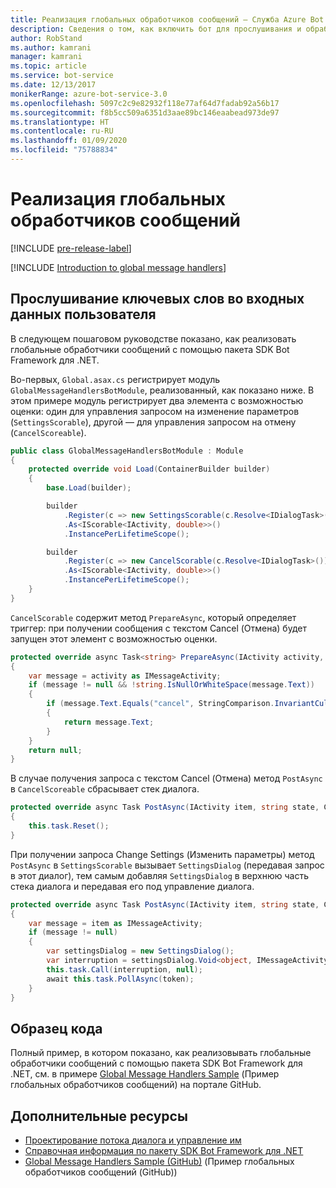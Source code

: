 ```yaml
---
title: Реализация глобальных обработчиков сообщений — Служба Azure Bot
description: Сведения о том, как включить бот для прослушивания и обработки введенных пользователем данных, содержащих определенные ключевые слова, с помощью пакета SDK Bot Framework для .NET.
author: RobStand
ms.author: kamrani
manager: kamrani
ms.topic: article
ms.service: bot-service
ms.date: 12/13/2017
monikerRange: azure-bot-service-3.0
ms.openlocfilehash: 5097c2c9e82932f118e77af64d7fadab92a56b17
ms.sourcegitcommit: f8b5cc509a6351d3aae89bc146eaabead973de97
ms.translationtype: HT
ms.contentlocale: ru-RU
ms.lasthandoff: 01/09/2020
ms.locfileid: "75788834"
---
```

# <a name="implement-global-message-handlers"></a>Реализация глобальных обработчиков сообщений

[!INCLUDE [pre-release-label](../includes/pre-release-label-v3.md)]

[!INCLUDE [Introduction to global message handlers](../includes/snippet-global-handlers-intro.md)]

## <a name="listen-for-keywords-in-user-input"></a>Прослушивание ключевых слов во входных данных пользователя

В следующем пошаговом руководстве показано, как реализовать глобальные обработчики сообщений с помощью пакета SDK Bot Framework для .NET.

Во-первых, `Global.asax.cs` регистрирует модуль `GlobalMessageHandlersBotModule`, реализованный, как показано ниже. В этом примере модуль регистрирует два элемента с возможностью оценки: один для управления запросом на изменение параметров (`SettingsScorable`), другой — для управления запросом на отмену (`CancelScoreable`).

```cs
public class GlobalMessageHandlersBotModule : Module
{
    protected override void Load(ContainerBuilder builder)
    {
        base.Load(builder);

        builder
            .Register(c => new SettingsScorable(c.Resolve<IDialogTask>()))
            .As<IScorable<IActivity, double>>()
            .InstancePerLifetimeScope();

        builder
            .Register(c => new CancelScorable(c.Resolve<IDialogTask>()))
            .As<IScorable<IActivity, double>>()
            .InstancePerLifetimeScope();
    }
}
```

`CancelScorable` содержит метод `PrepareAsync`, который определяет триггер: при получении сообщения с текстом Cancel (Отмена) будет запущен этот элемент с возможностью оценки.

```cs
protected override async Task<string> PrepareAsync(IActivity activity, CancellationToken token)
{
    var message = activity as IMessageActivity;
    if (message != null && !string.IsNullOrWhiteSpace(message.Text))
    {
        if (message.Text.Equals("cancel", StringComparison.InvariantCultureIgnoreCase))
        {
            return message.Text;
        }
    }
    return null;
}
```

В случае получения запроса с текстом Cancel (Отмена) метод `PostAsync` в `CancelScoreable` сбрасывает стек диалога. 

```cs
protected override async Task PostAsync(IActivity item, string state, CancellationToken token)
{
    this.task.Reset();
}
```

При получении запроса Change Settings (Изменить параметры) метод `PostAsync` в `SettingsScorable` вызывает `SettingsDialog` (передавая запрос в этот диалог), тем самым добавляя `SettingsDialog` в верхнюю часть стека диалога и передавая его под управление диалога.

```cs
protected override async Task PostAsync(IActivity item, string state, CancellationToken token)
{
    var message = item as IMessageActivity;
    if (message != null)
    {
        var settingsDialog = new SettingsDialog();
        var interruption = settingsDialog.Void<object, IMessageActivity>();
        this.task.Call(interruption, null);
        await this.task.PollAsync(token);
    }
}
```

## <a name="sample-code"></a>Образец кода

Полный пример, в котором показано, как реализовывать глобальные обработчики сообщений с помощью пакета SDK Bot Framework для .NET, см. в примере <a href="https://github.com/microsoft/BotBuilder-Samples/tree/v3-sdk-samples/CSharp/core-GlobalMessageHandlers" target="_blank">Global Message Handlers Sample</a> (Пример глобальных обработчиков сообщений) на портале GitHub. 

## <a name="additional-resources"></a>Дополнительные ресурсы

- [Проектирование потока диалога и управление им](../bot-service-design-conversation-flow.md)
- <a href="/dotnet/api/?view=botbuilder-3.12.2.4" target="_blank">Справочная информация по пакету SDK Bot Framework для .NET</a>
- <a href="https://github.com/microsoft/BotBuilder-Samples/tree/v3-sdk-samples/CSharp/core-GlobalMessageHandlers" target="_blank">Global Message Handlers Sample (GitHub)</a> (Пример глобальных обработчиков сообщений (GitHub))
